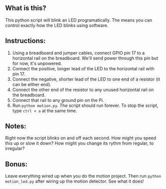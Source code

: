 ## What is this?
This python script will blink an LED programatically. The means you can control exactly how the LED blinks using software.

## Instructions:
1. Using a breadboard and jumper cables, connect GPIO pin 17 to a horizontal rail on the breadboard. We'll send power through this pin but for now, it's unpowered.
2. Connect the positive, longer lead of the LED to the horizontal rail with pin 17. 
3. Connect the negative, shorter lead of the LED to one end of a resistor (it can be either end).
4. Connect the other end of the resistor to any unused horizontal rail on the breadboard.
5. Connect that rail to any ground pin on the Pi.
6. Run `python motion.py`. The script should run forever. To stop the script, type `ctrl + a` at the same time.

## Notes:
Right now the script blinks on and off each second. How might you speed this up or slow it down? How might you change its rythm from regular, to irregular? 

## Bonus:
Leave everything wired up when you do the motion project. Then run `python motion_led.py` after wiring up the motion detector. See what it does!
